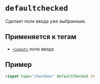 # `defaultchecked`

Сделает поле ввода уже выбранным.

## Применяется к тегам

- [`<input>`](../Tags/input.md) поле ввода

## Пример

```html
<input type="checkbox" defaultChecked />
```
